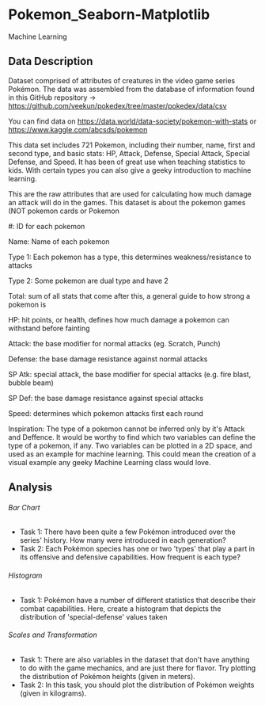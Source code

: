 # Pokemon_Seaborn-Matplotlib
Machine Learning
## Data Description

Dataset comprised of attributes of creatures in the video game series Pokémon. The data was assembled from the database of information found in this GitHub repository -> https://github.com/veekun/pokedex/tree/master/pokedex/data/csv

You can find data on https://data.world/data-society/pokemon-with-stats or
https://www.kaggle.com/abcsds/pokemon

This data set includes 721 Pokemon, including their number, name, first and second type, and basic stats: HP, Attack, Defense, Special Attack, Special Defense, and Speed. It has been of great use when teaching statistics to kids. With certain types you can also give a geeky introduction to machine learning.

This are the raw attributes that are used for calculating how much damage an attack will do in the games. This dataset is about the pokemon games (NOT pokemon cards or Pokemon

#: ID for each pokemon

Name: Name of each pokemon

Type 1: Each pokemon has a type, this determines weakness/resistance to attacks

Type 2: Some pokemon are dual type and have 2

Total: sum of all stats that come after this, a general guide to how strong a pokemon is

HP: hit points, or health, defines how much damage a pokemon can withstand before fainting

Attack: the base modifier for normal attacks (eg. Scratch, Punch)

Defense: the base damage resistance against normal attacks

SP Atk: special attack, the base modifier for special attacks (e.g. fire blast, bubble beam)

SP Def: the base damage resistance against special attacks

Speed: determines which pokemon attacks first each round

Inspiration: The type of a pokemon cannot be inferred only by it's Attack and Deffence. It would be worthy to find which two variables can define the type of a pokemon, if any. Two variables can be plotted in a 2D space, and used as an example for machine learning. This could mean the creation of a visual example any geeky Machine Learning class would love.

## Analysis
###### Bar Chart
* Task 1: There have been quite a few Pokémon introduced over the series' history. How many were introduced in each generation?
* Task 2: Each Pokémon species has one or two 'types' that play a part in its offensive and defensive capabilities. How frequent is each type? 
###### Histogram
* Task 1: Pokémon have a number of different statistics that describe their combat capabilities. Here, create a histogram that depicts the distribution of 'special-defense' values taken
###### Scales and Transformation
* Task 1: There are also variables in the dataset that don't have anything to do with the game mechanics, and are just there for flavor. Try plotting the distribution of Pokémon heights (given in meters).
* Task 2: In this task, you should plot the distribution of Pokémon weights (given in kilograms).
